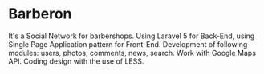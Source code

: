 # Barberon

It's a Social Network for barbershops. Using Laravel 5 for Back-End, using Single Page Application pattern for Front-End. Development of following modules: users, photos, comments, news, search. Work with Google Maps API. Coding design with the use of LESS.
